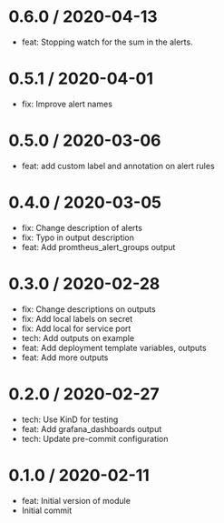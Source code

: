 
0.6.0 / 2020-04-13
==================

  * feat: Stopping watch for the sum in the alerts.

0.5.1 / 2020-04-01
==================

  * fix: Improve alert names

0.5.0 / 2020-03-06
==================

  * feat: add custom label and annotation on alert rules

0.4.0 / 2020-03-05
==================

  * fix: Change description of alerts
  * fix: Typo in output description
  * feat: Add promtheus_alert_groups output

0.3.0 / 2020-02-28
==================

  * fix: Change descriptions on outputs
  * fix: Add local labels on secret
  * fix: Add local for service port
  * tech: Add outputs on example
  * feat: Add deployment template variables, outputs
  * feat: Add more outputs

0.2.0 / 2020-02-27
==================

  * tech: Use KinD for testing
  * feat: Add grafana_dashboards output
  * tech: Update pre-commit configuration

0.1.0 / 2020-02-11
==================

  * feat: Initial version of module
  * Initial commit
